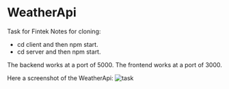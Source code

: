 # WeatherApi
Task for Fintek
Notes for cloning:
* cd client and then npm start.
* cd server and then npm start.

The backend works at a port of 5000.
The frontend works at a port of 3000.

Here a screenshot of the WeatherApi:
![task](https://user-images.githubusercontent.com/44543472/154689181-f9af023c-1a28-4c20-8930-b617ac6c2f39.png)
